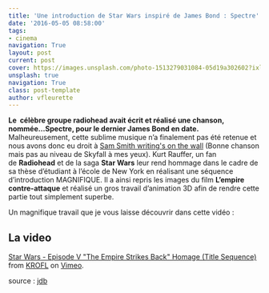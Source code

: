```yaml
---
title: 'Une introduction de Star Wars inspiré de James Bond : Spectre'
date: '2016-05-05 08:58:00'
tags:
- cinema
navigation: True
layout: post
current: post
cover: https://images.unsplash.com/photo-1513279031084-05d19a302602?ixlib=rb-0.3.5&q=80&fm=jpg&crop=entropy&cs=tinysrgb&w=1080&fit=max&ixid=eyJhcHBfaWQiOjExNzczfQ&s=a5fb8c61e38cd01d615598003396bc49
unsplash: true
navigation: True
class: post-template
author: vfleurette
---
```


**Le  célèbre groupe radiohead avait écrit et réalisé une chanson, nommée…Spectre, pour le dernier James Bond en date.** Malheureusement, cette sublime musique n’a finalement pas été retenue et nous avons donc eu droit à [Sam Smith writing's on the wall](https://www.youtube.com/watch?v=8jzDnsjYv9A) (Bonne chanson mais pas au niveau de Skyfall à mes yeux). Kurt Rauffer, un fan de **Radiohead** et de la saga **Star Wars** leur rend hommage dans le cadre de sa thèse d’étudiant à l’école de New York en réalisant une séquence d’introduction MAGNIFIQUE. Il a ainsi repris les images du film **L’empire contre-attaque** et réalisé un gros travail d’animation 3D afin de rendre cette partie tout simplement superbe.

Un magnifique travail que je vous laisse découvrir dans cette vidéo :

## La video

[Star Wars - Episode V "The Empire Strikes Back" Homage (Title Sequence)](https://vimeo.com/165592795) from [KROFL](https://vimeo.com/krofl) on [Vimeo](https://vimeo.com).

source : [jdb](http://www.jdubuzz.com)